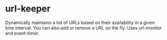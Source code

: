 # url-keeper
Dynamically maintains a list of URLs based on their availability in a given time interval. You can also add or remove a URL on the fly. Uses url-monitor and event-timer.
